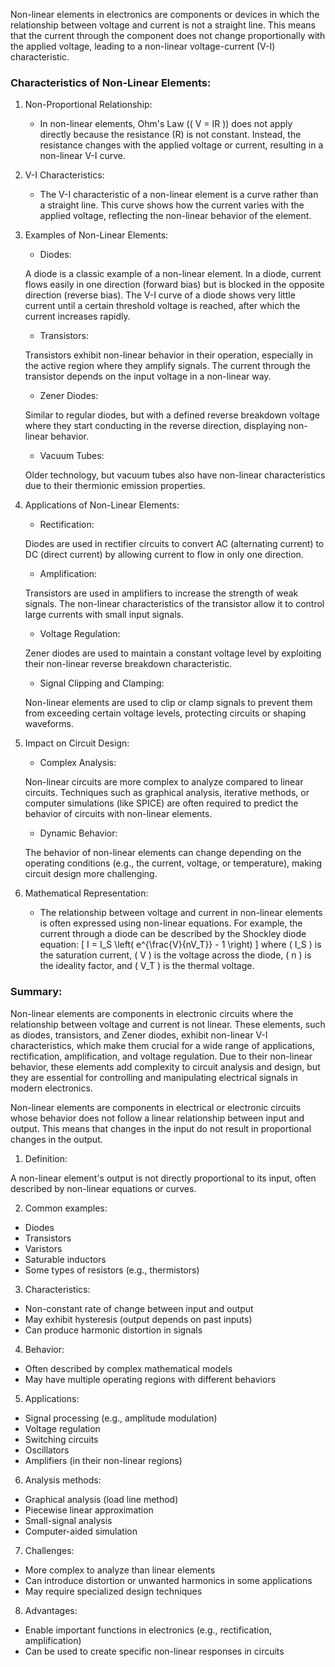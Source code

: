 Non-linear elements in electronics are components or devices in which the relationship between voltage and current is not a straight line. This means that the current through the component does not change proportionally with the applied voltage, leading to a non-linear voltage-current (V-I) characteristic.

### Characteristics of Non-Linear Elements:

1. Non-Proportional Relationship:

   - In non-linear elements, Ohm's Law (\( V = IR \)) does not apply directly because the resistance (R) is not constant. Instead, the resistance changes with the applied voltage or current, resulting in a non-linear V-I curve.

2. V-I Characteristics:

   - The V-I characteristic of a non-linear element is  a curve rather than a straight line. This curve shows how the current varies with the applied voltage, reflecting the non-linear behavior of the element.

3. Examples of Non-Linear Elements:

   - Diodes: 
   
   A diode is a classic example of a non-linear element. In a diode, current flows easily in one direction (forward bias) but is blocked in the opposite direction (reverse bias). The V-I curve of a diode shows very little current until a certain threshold voltage is reached, after which the current increases rapidly.
   
   - Transistors: 
   
   Transistors exhibit non-linear behavior in their operation, especially in the active region where they amplify signals. The current through the transistor depends on the input voltage in a non-linear way.
   
   - Zener Diodes: 
   
   Similar to regular diodes, but with a defined reverse breakdown voltage where they start conducting in the reverse direction, displaying non-linear behavior.
   
   - Vacuum Tubes: 
   
   Older technology, but vacuum tubes also have non-linear characteristics due to their thermionic emission properties.

4. Applications of Non-Linear Elements:

   - Rectification: 
   
   Diodes are used in rectifier circuits to convert AC (alternating current) to DC (direct current) by allowing current to flow in only one direction.
   
   - Amplification: 
   
   Transistors are used in amplifiers to increase the strength of weak signals. The non-linear characteristics of the transistor allow it to control large currents with small input signals.
   
   - Voltage Regulation: 
   
   Zener diodes are used to maintain a constant voltage level by exploiting their non-linear reverse breakdown characteristic.
   
   - Signal Clipping and Clamping: 
   
   Non-linear elements are used to clip or clamp signals to prevent them from exceeding certain voltage levels, protecting circuits or shaping waveforms.

5. Impact on Circuit Design:

   - Complex Analysis: 
   
   Non-linear circuits are more complex to analyze compared to linear circuits. Techniques such as graphical analysis, iterative methods, or computer simulations (like SPICE) are often required to predict the behavior of circuits with non-linear elements.
   
   - Dynamic Behavior: 
   
   The behavior of non-linear elements can change depending on the operating conditions (e.g., the current, voltage, or temperature), making circuit design more challenging.

6. Mathematical Representation:
   
   - The relationship between voltage and current in non-linear elements is often expressed using non-linear equations. For example, the current through a diode can be described by the Shockley diode equation:
     \[
     I = I_S \left( e^{\frac{V}{nV_T}} - 1 \right)
     \]
     where \( I_S \) is the saturation current, \( V \) is the voltage across the diode, \( n \) is the ideality factor, and \( V_T \) is the thermal voltage.

### Summary:

Non-linear elements are components in electronic circuits where the relationship between voltage and current is not linear. These elements, such as diodes, transistors, and Zener diodes, exhibit non-linear V-I characteristics, which make them crucial for a wide range of applications,  rectification, amplification, and voltage regulation. Due to their non-linear behavior, these elements add complexity to circuit analysis and design, but they are essential for controlling and manipulating electrical signals in modern electronics.

Non-linear elements are components in electrical or electronic circuits whose behavior does not follow a linear relationship between input and output. This means that changes in the input do not result in proportional changes in the output. 

1. Definition:

A non-linear element's output is not directly proportional to its input, often described by non-linear equations or curves.

2. Common examples:

- Diodes
- Transistors
- Varistors
- Saturable inductors
- Some types of resistors (e.g., thermistors)

3. Characteristics:

- Non-constant rate of change between input and output
- May exhibit hysteresis (output depends on past inputs)
- Can produce harmonic distortion in signals

4. Behavior:

- Often described by complex mathematical models
- May have multiple operating regions with different behaviors

5. Applications:

- Signal processing (e.g., amplitude modulation)
- Voltage regulation
- Switching circuits
- Oscillators
- Amplifiers (in their non-linear regions)

6. Analysis methods:

- Graphical analysis (load line method)
- Piecewise linear approximation
- Small-signal analysis
- Computer-aided simulation

7. Challenges:

- More complex to analyze than linear elements
- Can introduce distortion or unwanted harmonics in some applications
- May require specialized design techniques

8. Advantages:

- Enable important functions in electronics (e.g., rectification, amplification)
- Can be used to create specific non-linear responses in circuits
